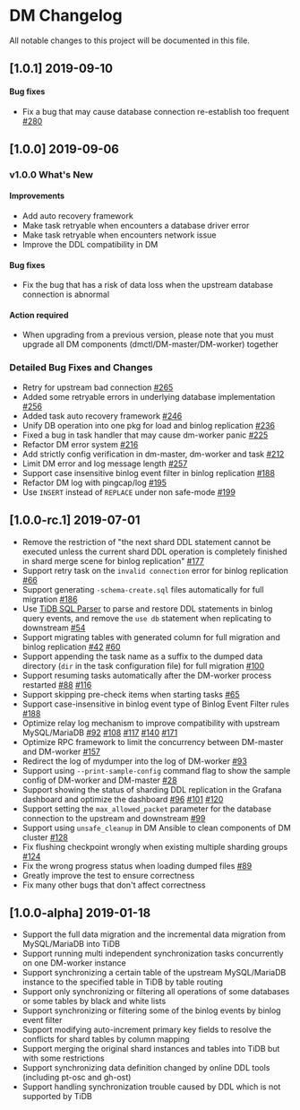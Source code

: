 # DM Changelog

All notable changes to this project will be documented in this file.

## [1.0.1] 2019-09-10

#### Bug fixes

- Fix a bug that may cause database connection re-establish too frequent [#280](https://github.com/pingcap/dm/pull/280)

## [1.0.0] 2019-09-06

### v1.0.0 What's New

#### Improvements

- Add auto recovery framework
- Make task retryable when encounters a database driver error
- Make task retryable when encounters network issue
- Improve the DDL compatibility in DM

#### Bug fixes

- Fix the bug that has a risk of data loss when the upstream database connection is abnormal 

#### Action required

- When upgrading from a previous version, please note that you must upgrade all DM components (dmctl/DM-master/DM-worker) together

### Detailed Bug Fixes and Changes

- Retry for upstream bad connection [#265](https://github.com/pingcap/dm/pull/265)
- Added some retryable errors in underlying database implementation [#256](https://github.com/pingcap/dm/pull/256)
- Added task auto recovery framework [#246](https://github.com/pingcap/dm/pull/246)
- Unify DB operation into one pkg for load and binlog replication [#236](https://github.com/pingcap/dm/pull/236)
- Fixed a bug in task handler that may cause dm-worker panic [#225](https://github.com/pingcap/dm/pull/225)
- Refactor DM error system [#216](https://github.com/pingcap/dm/pull/216)
- Add strictly config verification in dm-master, dm-worker and task [#212](https://github.com/pingcap/dm/pull/212)
- Limit DM error and log message length [#257](https://github.com/pingcap/dm/pull/257)
- Support case insensitive binlog event filter in binlog replication [#188](https://github.com/pingcap/dm/pull/188)
- Refactor DM log with pingcap/log [#195](https://github.com/pingcap/dm/pull/195)
- Use `INSERT` instead of `REPLACE` under non safe-mode [#199](https://github.com/pingcap/dm/pull/199)


## [1.0.0-rc.1] 2019-07-01

- Remove the restriction of "the next shard DDL statement cannot be executed unless the current shard DDL operation is completely finished in shard merge scene for binlog replication" [#177](https://github.com/pingcap/dm/pull/177)
- Support retry task on the `invalid connection` error for binlog replication [#66](https://github.com/pingcap/dm/pull/66)
- Support generating `-schema-create.sql` files automatically for full migration [#186](https://github.com/pingcap/dm/pull/186)
- Use [TiDB SQL Parser](https://github.com/pingcap/parser) to parse and restore DDL statements in binlog query events, and remove the `use db` statement when replicating to downstream [#54](https://github.com/pingcap/dm/pull/54)
- Support migrating tables with generated column for full migration and binlog replication [#42](https://github.com/pingcap/dm/pull/42) [#60](https://github.com/pingcap/dm/pull/60)
- Support appending the task name as a suffix to the dumped data directory (`dir` in the task configuration file) for full migration [#100](https://github.com/pingcap/dm/pull/100)
- Support resuming tasks automatically after the DM-worker process restarted [#88](https://github.com/pingcap/dm/pull/88) [#116](https://github.com/pingcap/dm/pull/116)
- Support skipping pre-check items when starting tasks [#65](https://github.com/pingcap/dm/pull/65)
- Support case-insensitive in binlog event type of Binlog Event Filter rules [#188](https://github.com/pingcap/dm/pull/188)
- Optimize relay log mechanism to improve compatibility with upstream MySQL/MariaDB [#92](https://github.com/pingcap/dm/pull/92) [#108](https://github.com/pingcap/dm/pull/108) [#117](https://github.com/pingcap/dm/pull/117) [#140](https://github.com/pingcap/dm/pull/140) [#171](https://github.com/pingcap/dm/pull/171)
- Optimize RPC framework to limit the concurrency between DM-master and DM-worker [#157](https://github.com/pingcap/dm/pull/157)
- Redirect the log of mydumper into the log of DM-worker [#93](https://github.com/pingcap/dm/pull/93)
- Support using `--print-sample-config` command flag to show the sample config of DM-worker and DM-master [#28](https://github.com/pingcap/dm/pull/28)
- Support showing the status of sharding DDL replication in the Grafana dashboard and optimize the dashboard [#96](https://github.com/pingcap/dm/pull/96) [#101](https://github.com/pingcap/dm/pull/101) [#120](https://github.com/pingcap/dm/pull/120)
- Support setting the `max_allowed_packet` parameter for the database connection to the upstream and downstream [#99](https://github.com/pingcap/dm/pull/99) 
- Support using `unsafe_cleanup` in DM Ansible to clean components of DM cluster [#128](https://github.com/pingcap/dm/pull/128)
- Fix flushing checkpoint wrongly when existing multiple sharding groups [#124](https://github.com/pingcap/dm/pull/124)
- Fix the wrong progress status when loading dumped files [#89](https://github.com/pingcap/dm/pull/89)
- Greatly improve the test to ensure correctness
- Fix many other bugs that don't affect correctness

## [1.0.0-alpha] 2019-01-18

- Support the full data migration and the incremental data migration from MySQL/MariaDB into TiDB
- Support running multi independent synchronization tasks concurrently on one DM-worker instance
- Support synchronizing a certain table of the upstream MySQL/MariaDB instance to the specified table in TiDB by table routing
- Support only synchronizing or filtering all operations of some databases or some tables by black and white lists
- Support synchronizing or filtering some of the binlog events by binlog event filter
- Support modifying auto-increment primary key fields to resolve the conflicts for shard tables by column mapping
- Support merging the original shard instances and tables into TiDB but with some restrictions
- Support synchronizing data definition changed by online DDL tools (including pt-osc and gh-ost)
- Support handling synchronization trouble caused by DDL which is not supported by TiDB
